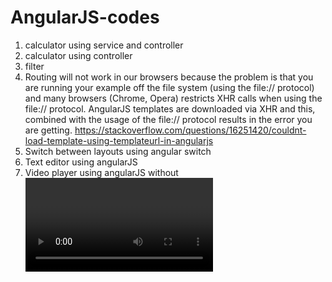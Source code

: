 # AngularJS-codes
1) calculator using service and controller
2) calculator using controller
3) filter
4) Routing will not work in our browsers because the problem is that you are running your example off the file system (using the file:// protocol) and many browsers (Chrome, Opera) restricts XHR calls when using the file:// protocol. AngularJS templates are downloaded via XHR and this, combined with the usage of the file:// protocol results in the error you are getting.
https://stackoverflow.com/questions/16251420/couldnt-load-template-using-templateurl-in-angularjs
5) Switch between layouts using angular switch
6) Text editor using angularJS
7) Video player using angularJS without <video> tag
 
